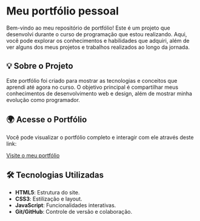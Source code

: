 # Meu portfólio pessoal

Bem-vindo ao meu repositório de portfólio! Este é um projeto que desenvolvi durante o curso de programação que estou realizando. Aqui, você pode explorar os conhecimentos e habilidades que adquiri, além de ver alguns dos meus projetos e trabalhos realizados ao longo da jornada.

## 💡 Sobre o Projeto

Este portfólio foi criado para mostrar as tecnologias e conceitos que aprendi até agora no curso. O objetivo principal é compartilhar meus conhecimentos de desenvolvimento web e design, além de mostrar minha evolução como programador.

## 🌍 Acesse o Portfólio

Você pode visualizar o portfólio completo e interagir com ele através deste link:

[Visite o meu portfólio](https://samukaprogamcode.github.io/portfolio-comercial-samuel/)

## 🛠️ Tecnologias Utilizadas

- **HTML5**: Estrutura do site.
- **CSS3**: Estilização e layout.
- **JavaScript**: Funcionalidades interativas.
- **Git/GitHub**: Controle de versão e colaboração.
